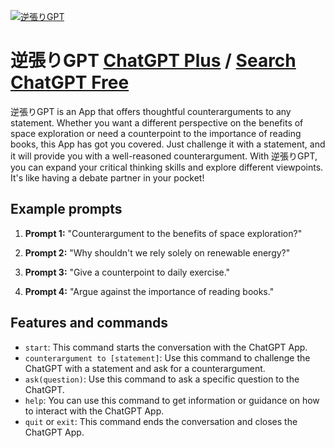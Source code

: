 
[![逆張りGPT](https://files.oaiusercontent.com/file-wPA8peQcw4UIBDDM9MmLBjLk?se=2123-10-17T13%3A44%3A15Z&sp=r&sv=2021-08-06&sr=b&rscc=max-age%3D31536000%2C%20immutable&rscd=attachment%3B%20filename%3D4f7d5960-9206-4c96-8ff7-2af93a0b2eaf.png&sig=YTPsyE3bcfWGAKZ/jYvCu1%2BeqBJfO7cHlkZGSUiMyak%3D)](https://chat.openai.com/g/g-cCtiv4gtZ-ni-zhang-rigpt)

# 逆張りGPT [ChatGPT Plus](https://chat.openai.com/g/g-cCtiv4gtZ-ni-zhang-rigpt) / [Search ChatGPT Free](https://gptcall.net/index.html#/?search=%E9%80%86%E5%BC%B5%E3%82%8AGPT)

逆張りGPT is an App that offers thoughtful counterarguments to any statement. Whether you want a different perspective on the benefits of space exploration or need a counterpoint to the importance of reading books, this App has got you covered. Just challenge it with a statement, and it will provide you with a well-reasoned counterargument. With 逆張りGPT, you can expand your critical thinking skills and explore different viewpoints. It's like having a debate partner in your pocket!

## Example prompts

1. **Prompt 1:** "Counterargument to the benefits of space exploration?"

2. **Prompt 2:** "Why shouldn't we rely solely on renewable energy?"

3. **Prompt 3:** "Give a counterpoint to daily exercise."

4. **Prompt 4:** "Argue against the importance of reading books."

## Features and commands

- `start`: This command starts the conversation with the ChatGPT App.
- `counterargument to [statement]`: Use this command to challenge the ChatGPT with a statement and ask for a counterargument.
- `ask(question)`: Use this command to ask a specific question to the ChatGPT.
- `help`: You can use this command to get information or guidance on how to interact with the ChatGPT App.
- `quit` or `exit`: This command ends the conversation and closes the ChatGPT App.


